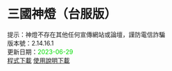# 三國神燈（台服版）
提示：神燈不存在其他任何宣傳網站或論壇，謹防電信詐騙<br>
版本號：2.14.16.1<br>
更新日期：<font color="#00dd00">2023-06-29</font><br>
[程式下載](https://pixeldrain.com/u/dhVcsMDp) [使用說明下載](https://pixeldrain.com/u/rQcYUYW5)<br>

